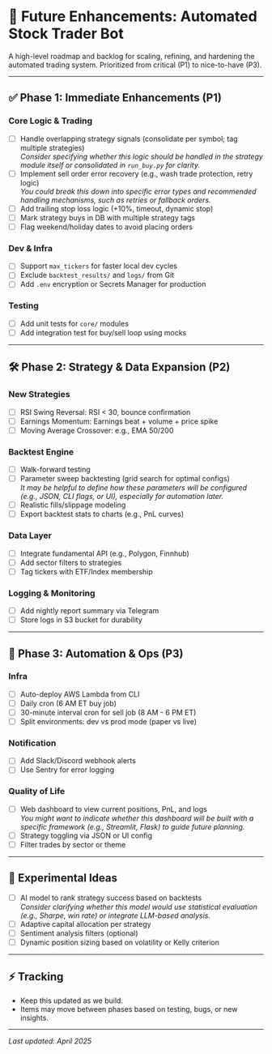 # 🧠 Future Enhancements: Automated Stock Trader Bot

A high-level roadmap and backlog for scaling, refining, and hardening the automated trading system. Prioritized from critical (P1) to nice-to-have (P3).

---

## ✅ Phase 1: Immediate Enhancements (P1)

### Core Logic & Trading
- [ ] Handle overlapping strategy signals (consolidate per symbol; tag multiple strategies)  
  _Consider specifying whether this logic should be handled in the strategy module itself or consolidated in `run_buy.py` for clarity._
- [ ] Implement sell order error recovery (e.g., wash trade protection, retry logic)  
  _You could break this down into specific error types and recommended handling mechanisms, such as retries or fallback orders._
- [ ] Add trailing stop loss logic (+10%, timeout, dynamic stop)
- [ ] Mark strategy buys in DB with multiple strategy tags
- [ ] Flag weekend/holiday dates to avoid placing orders

### Dev & Infra
- [ ] Support `max_tickers` for faster local dev cycles
- [ ] Exclude `backtest_results/` and `logs/` from Git
- [ ] Add `.env` encryption or Secrets Manager for production

### Testing
- [ ] Add unit tests for `core/` modules
- [ ] Add integration test for buy/sell loop using mocks

---

## 🛠 Phase 2: Strategy & Data Expansion (P2)

### New Strategies
- [ ] RSI Swing Reversal: RSI < 30, bounce confirmation
- [ ] Earnings Momentum: Earnings beat + volume + price spike
- [ ] Moving Average Crossover: e.g., EMA 50/200

### Backtest Engine
- [ ] Walk-forward testing
- [ ] Parameter sweep backtesting (grid search for optimal configs)  
  _It may be helpful to define how these parameters will be configured (e.g., JSON, CLI flags, or UI), especially for automation later._
- [ ] Realistic fills/slippage modeling
- [ ] Export backtest stats to charts (e.g., PnL curves)

### Data Layer
- [ ] Integrate fundamental API (e.g., Polygon, Finnhub)
- [ ] Add sector filters to strategies
- [ ] Tag tickers with ETF/Index membership

### Logging & Monitoring
- [ ] Add nightly report summary via Telegram
- [ ] Store logs in S3 bucket for durability

---

## 🔧 Phase 3: Automation & Ops (P3)

### Infra
- [ ] Auto-deploy AWS Lambda from CLI
- [ ] Daily cron (6 AM ET buy job)
- [ ] 30-minute interval cron for sell job (8 AM - 6 PM ET)
- [ ] Split environments: dev vs prod mode (paper vs live)

### Notification
- [ ] Add Slack/Discord webhook alerts
- [ ] Use Sentry for error logging

### Quality of Life
- [ ] Web dashboard to view current positions, PnL, and logs  
  _You might want to indicate whether this dashboard will be built with a specific framework (e.g., Streamlit, Flask) to guide future planning._
- [ ] Strategy toggling via JSON or UI config
- [ ] Filter trades by sector or theme

---

## 🌟 Experimental Ideas

- [ ] AI model to rank strategy success based on backtests  
  _Consider clarifying whether this model would use statistical evaluation (e.g., Sharpe, win rate) or integrate LLM-based analysis._
- [ ] Adaptive capital allocation per strategy
- [ ] Sentiment analysis filters (optional)
- [ ] Dynamic position sizing based on volatility or Kelly criterion

---

## ⚡ Tracking

- Keep this updated as we build.
- Items may move between phases based on testing, bugs, or new insights.

---

_Last updated: April 2025_

